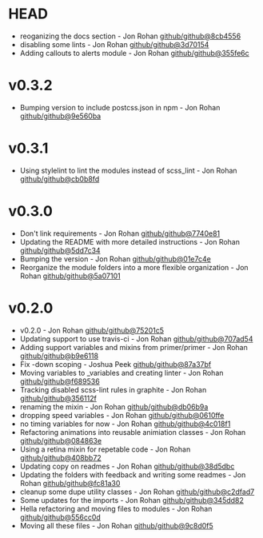 # HEAD

 * reoganizing the docs section - Jon Rohan [github/github@8cb4556](https://github.com/github/github/commit/8cb4556)
 * disabling some lints - Jon Rohan [github/github@3d70154](https://github.com/github/github/commit/3d70154)
 * Adding callouts to alerts module - Jon Rohan [github/github@355fe6c](https://github.com/github/github/commit/355fe6c)

# v0.3.2

 * Bumping version to include postcss.json in npm - Jon Rohan [github/github@9e560ba](https://github.com/github/github/commit/9e560ba)

# v0.3.1

 * Using stylelint to lint the modules instead of scss_lint - Jon Rohan [github/github@cb0b8fd](https://github.com/github/github/commit/cb0b8fd)

# v0.3.0

 * Don't link requirements - Jon Rohan [github/github@7740e81](https://github.com/github/github/commit/7740e81)
 * Updating the README with more detailed instructions - Jon Rohan [github/github@5dd7c34](https://github.com/github/github/commit/5dd7c34)
 * Bumping the version - Jon Rohan [github/github@01e7c4e](https://github.com/github/github/commit/01e7c4e)
 * Reorganize the module folders into a more flexible organization - Jon Rohan [github/github@5a07101](https://github.com/github/github/commit/5a07101)

# v0.2.0

 * v0.2.0 - Jon Rohan [github/github@75201c5](https://github.com/github/github/commit/75201c5)
 * Updating support to use travis-ci - Jon Rohan [github/github@707ad54](https://github.com/github/github/commit/707ad54)
 * Adding support variables and mixins from primer/primer - Jon Rohan [github/github@b9e6118](https://github.com/github/github/commit/b9e6118)
 * Fix -down scoping - Joshua Peek [github/github@87a37bf](https://github.com/github/github/commit/87a37bf)
 * Moving variables to _variables and creating linter - Jon Rohan [github/github@f689536](https://github.com/github/github/commit/f689536)
 * Tracking disabled scss-lint rules in graphite - Jon Rohan [github/github@356112f](https://github.com/github/github/commit/356112f)
 * renaming the mixin - Jon Rohan [github/github@db06b9a](https://github.com/github/github/commit/db06b9a)
 * dropping speed variables - Jon Rohan [github/github@0610ffe](https://github.com/github/github/commit/0610ffe)
 * no timing variables for now - Jon Rohan [github/github@4c018f1](https://github.com/github/github/commit/4c018f1)
 * Refactoring animations into reusable animiation classes - Jon Rohan [github/github@084863e](https://github.com/github/github/commit/084863e)
 * Using a retina mixin for repetable code - Jon Rohan [github/github@408bb72](https://github.com/github/github/commit/408bb72)
 * Updating copy on readmes - Jon Rohan [github/github@38d5dbc](https://github.com/github/github/commit/38d5dbc)
 * Updating the folders with feedback and writing some readmes - Jon Rohan [github/github@fc81a30](https://github.com/github/github/commit/fc81a30)
 * cleanup some dupe utility classes - Jon Rohan [github/github@c2dfad7](https://github.com/github/github/commit/c2dfad7)
 * Some updates for the imports - Jon Rohan [github/github@345dd82](https://github.com/github/github/commit/345dd82)
 * Hella refactoring and moving files to modules - Jon Rohan [github/github@556cc0d](https://github.com/github/github/commit/556cc0d)
 * Moving all these files - Jon Rohan [github/github@9c8d0f5](https://github.com/github/github/commit/9c8d0f5)